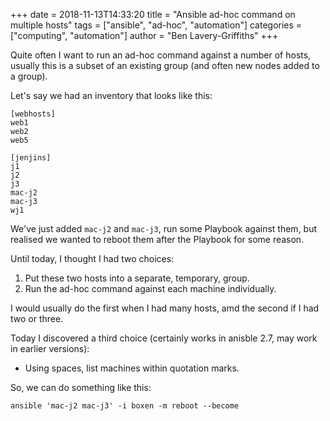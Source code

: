+++
date = 2018-11-13T14:33:20
title = "Ansible ad-hoc command on multiple hosts"
tags = ["ansible", "ad-hoc", "automation"]
categories =  ["computing", "automation"]
author = "Ben Lavery-Griffiths"
+++

Quite often I want to run an ad-hoc command against a number of hosts, usually this is a subset of an existing group (and often new nodes added to a group).  

Let's say we had an inventory that looks like this:

	[webhosts]
	web1
	web2
	web5
	
	[jenjins]
	j1
	j2
	j3
	mac-j2
	mac-j3
	wj1

We've just added `mac-j2` and `mac-j3`, run some Playbook against them, but realised we wanted to reboot them after the Playbook for some reason.  

Until today, I thought I had two choices:

1. Put these two hosts into a separate, temporary, group.
2. Run the ad-hoc command against each machine individually.
    
I would usually do the first when I had many hosts, amd the second if I had two or three.  

Today I discovered a third choice (certainly works in anisble 2.7, may work in earlier versions):

* Using spaces, list machines within quotation marks.

So, we can do something like this:

    ansible 'mac-j2 mac-j3' -i boxen -m reboot --become
